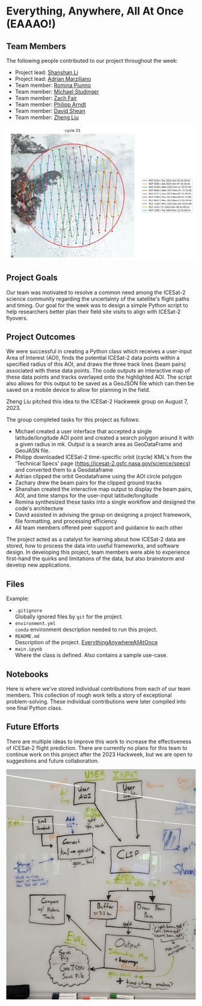 # Everything, Anywhere, All At Once (EAAAO!)

## Team Members

The following people contributed to our project throughout the week:
* Project lead: [Shanshan Li](https://www.linkedin.com/in/shanshan-li-368a7186/)
* Project lead: [Adrian Marziliano](https://github.com/AdrianMarzil)
* Team member: [Romina Piunno](https://github.com/RomiP)
* Team member: [Michael Studinger](https://science.gsfc.nasa.gov/sed/bio/michael.studinger)
* Team member: [Zach Fair](https://github.com/zachghiaccio)
* Team member: [Philipp Arndt](https://github.com/fliphilipp)
* Team member: [David Shean](https://github.com/dshean)
* Team member: [Zheng Liu](https://github.com/liuzheng-arctic)

![example teaser image](https://raw.githubusercontent.com/fliphilipp/images/main/example_plot%20(1).jpg)

## Project Goals

Our team was motivated to resolve a common need among the ICESat-2 science community regarding the uncertainty of the satellite's flight paths and timing.
Our goal for the week was to design a simple Python script to help researchers better plan their field site visits to align with ICESat-2 flyovers.


## Project Outcomes
We were successful in creating a Python class which receives a user-input Area of Interest (AOI), finds the potential ICESat-2 data points within a specified radius of this AOI, and draws the three track lines (beam pairs) associated with these data points. The code outputs an interactive map of these data points and tracks overlayed onto the highlighted AOI. The script also allows for this output to be saved as a GeoJSON file which can then be saved on a mobile device to allow for planning in the field.

Zheng Liu pitched this idea to the ICESat-2 Hackweek group on August 7, 2023.

The group completed tasks for this project as follows:
* Michael created a user interface that accepted a single latitude/longitude AOI point and created a search polygon around it with a given radius in mk. Output is a search area as GeoDataFrame and GeoJASN file.
* Philipp downloaded ICESat-2 time-specific orbit (cycle) KML's from the 'Technical Specs' page (https://icesat-2.gsfc.nasa.gov/science/specs) and converted them to a Geodataframe
* Adrian clipped the orbit Geodataframe using the AOI circle polygon
* Zachary drew the beam pairs for the clipped ground tracks
* Shanshan created the interactive map output to display the beam pairs, AOI, and time stamps for the user-input latitude/longitude
* Romina synthesized these tasks into a single workflow and designed the code's architecture
* David assisted in advising the group on designing a project framework, file formatting, and processing efficiency
* All team members offered peer support and guidance to each other

The project acted as a catalyst for learning about how ICESat-2 data are stored, how to process the data into useful frameworks, and software design. In developing this project, team members were able to experience first-hand the quirks and limitations of the data, but also brainstorm and develop new applications.

## Files
Example:
* `.gitignore`
<br> Globally ignored files by `git` for the project.
* `environment.yml`
<br> `conda` environment description needed to run this project.
* `README.md`
<br> Description of the project. [EverythingAnywhereAllAtOnce](https://github.com/ICESAT-2HackWeek/EverythingAnyWhereAllAtOnce)
* `main.ipynb`
<br> Where the class is defined. Also contains a sample use-case.

## Notebooks
Here is where we've stored individual contributions from each of our team members. This collection of rough work tells a story of exceptional problem-solving. These individual contributions were later compiled into one final Python class. 
  
## Future Efforts

There are multiple ideas to improve this work to increase the effectiveness of ICESat-2 flight prediction.
There are currently no plans for this team to continue work on this project after the 2023 Hackweek, but we are open to suggestions and future collaboration.

![whiteboard notes](https://raw.githubusercontent.com/fliphilipp/images/main/PXL_20230809_234808751.MP.jpg)
